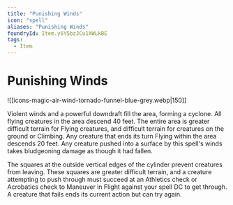 ```yaml
---
title: "Punishing Winds"
icon: "spell"
aliases: "Punishing Winds"
foundryId: Item.y6Y5bzJCu1XWLkBE
tags:
  - Item
---
```


# Punishing Winds
![[icons-magic-air-wind-tornado-funnel-blue-grey.webp|150]]

Violent winds and a powerful downdraft fill the area, forming a cyclone. All flying creatures in the area descend 40 feet. The entire area is greater difficult terrain for Flying creatures, and difficult terrain for creatures on the ground or Climbing. Any creature that ends its turn Flying within the area descends 20 feet. Any creature pushed into a surface by this spell's winds takes bludgeoning damage as though it had fallen.

The squares at the outside vertical edges of the cylinder prevent creatures from leaving. These squares are greater difficult terrain, and a creature attempting to push through must succeed at an Athletics check or Acrobatics check to Maneuver in Flight against your spell DC to get through. A creature that fails ends its current action but can try again.
